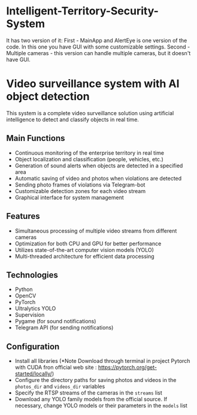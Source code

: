 # Intelligent-Territory-Security-System
It has two version of it:
First - MainApp and AlertEye is one version of the code. In this one you have GUI with some customizable settings.
Second - Multiple cameras - this version can handle multiple cameras, but it doesn't have GUI.

# Video surveillance system with AI object detection

This system is a complete video surveillance solution using artificial intelligence to detect and classify objects in real time.

## Main Functions

- Continuous monitoring of the enterprise territory in real time
- Object localization and classification (people, vehicles, etc.)
- Generation of sound alerts when objects are detected in a specified area
- Automatic saving of video and photos when violations are detected
- Sending photo frames of violations via Telegram-bot
- Customizable detection zones for each video stream
- Graphical interface for system management

## Features

- Simultaneous processing of multiple video streams from different cameras
- Optimization for both CPU and GPU for better performance
- Utilizes state-of-the-art computer vision models (YOLO)
- Multi-threaded architecture for efficient data processing

## Technologies

- Python
- OpenCV
- PyTorch
- Ultralytics YOLO
- Supervision
- Pygame (for sound notifications)
- Telegram API (for sending notifications)

## Configuration
- Install all libraries (*Note Download through terminal in project Pytorch with CUDA fron official web site : https://pytorch.org/get-started/locally/)
- Configure the directory paths for saving photos and videos in the `photos_dir` and `videos_dir` variables
- Specify the RTSP streams of the cameras in the `streams` list
- Download any YOLO family models from the official source. If necessary, change YOLO models or their parameters in the `models` list
